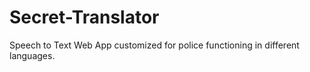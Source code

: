 # Secret-Translator
Speech to Text Web App customized for police functioning in different languages.
